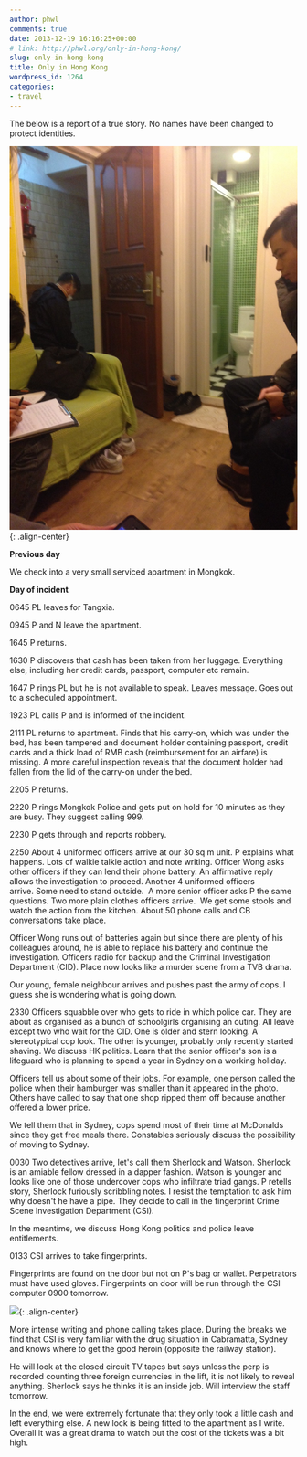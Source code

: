 ```yaml
---
author: phwl
comments: true
date: 2013-12-19 16:16:25+00:00
# link: http://phwl.org/only-in-hong-kong/
slug: only-in-hong-kong
title: Only in Hong Kong
wordpress_id: 1264
categories:
- travel
---
```


The below is a report of a true story. No names have been changed to protect identities.

[<!-- more -->](/assets/images/2013/12/sherlockcsi.jpg)

![](/assets/images/2013/12/sherlockcsi-e1413152907589.jpg){: .align-center}



**Previous day**

We check into a very small serviced apartment in Mongkok.

**Day of incident**

0645 PL leaves for Tangxia.

0945 P and N leave the apartment.

1645 P returns.

1630 P discovers that cash has been taken from her luggage. Everything else, including her credit cards, passport, computer etc remain.

1647 P rings PL but he is not available to speak. Leaves message. Goes out to a scheduled appointment.

1923 PL calls P and is informed of the incident.

2111 PL returns to apartment. Finds that his carry-on, which was under the bed, has been tampered and document holder containing passport, credit cards and a thick load of RMB cash (reimbursement for an airfare) is missing. A more careful inspection reveals that the document holder had fallen from the lid of the carry-on under the bed.

2205 P returns.

2220 P rings Mongkok Police and gets put on hold for 10 minutes as they are busy. They suggest calling 999.

2230 P gets through and reports robbery.

2250 About 4 uniformed officers arrive at our 30 sq m unit. P explains what happens. Lots of walkie talkie action and note writing. Officer Wong asks other officers if they can lend their phone battery. An affirmative reply allows the investigation to proceed. Another 4 uniformed officers arrive. Some need to stand outside.  A more senior officer asks P the same questions. Two more plain clothes officers arrive.  We get some stools and watch the action from the kitchen. About 50 phone calls and CB conversations take place.

Officer Wong runs out of batteries again but since there are plenty of his colleagues around, he is able to replace his battery and continue the investigation. Officers radio for backup and the Criminal Investigation Department (CID). Place now looks like a murder scene from a TVB drama.

Our young, female neighbour arrives and pushes past the army of cops. I guess she is wondering what is going down.

2330 Officers squabble over who gets to ride in which police car. They are about as organised as a bunch of schoolgirls organising an outing. All leave except two who wait for the CID. One is older and stern looking. A stereotypical cop look. The other is younger, probably only recently started shaving. We discuss HK politics. Learn that the senior officer's son is a lifeguard who is planning to spend a year in Sydney on a working holiday.

Officers tell us about some of their jobs. For example, one person called the police when their hamburger was smaller than it appeared in the photo. Others have called to say that one shop ripped them off because another offered a lower price.

We tell them that in Sydney, cops spend most of their time at McDonalds since they get free meals there. Constables seriously discuss the possibility of moving to Sydney.

0030 Two detectives arrive, let's call them Sherlock and Watson. Sherlock is an amiable fellow dressed in a dapper fashion. Watson is younger and looks like one of those undercover cops who infiltrate triad gangs. P retells story, Sherlock furiously scribbling notes. I resist the temptation to ask him why doesn't he have a pipe. They decide to call in the fingerprint Crime Scene Investigation Department (CSI).

In the meantime, we discuss Hong Kong politics and police leave entitlements.

0133 CSI arrives to take fingerprints.



Fingerprints are found on the door but not on P's bag or wallet. Perpetrators must have used gloves. Fingerprints on door will be run through the CSI computer 0900 tomorrow.

![](http://phwl.org/wp-content/uploads/2013/12/fingerprints-e1413152945345.jpg){: .align-center}

More intense writing and phone calling takes place. During the breaks we find that CSI is very familiar with the drug situation in Cabramatta, Sydney and knows where to get the good heroin (opposite the railway station).

He will look at the closed circuit TV tapes but says unless the perp is recorded counting three foreign currencies in the lift, it is not likely to reveal anything. Sherlock says he thinks it is an inside job. Will interview the staff tomorrow.

In the end, we were extremely fortunate that they only took a little cash and left everything else. A new lock is being fitted to the apartment as I write. Overall it was a great drama to watch but the cost of the tickets was a bit high.
